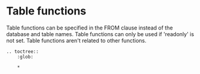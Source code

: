 # Table functions

Table functions can be specified in the FROM clause instead of the database and table names.
Table functions can only be used if 'readonly' is not set.
Table functions aren't related to other functions.

```eval_rst
.. toctree::
    :glob:

    *
```

